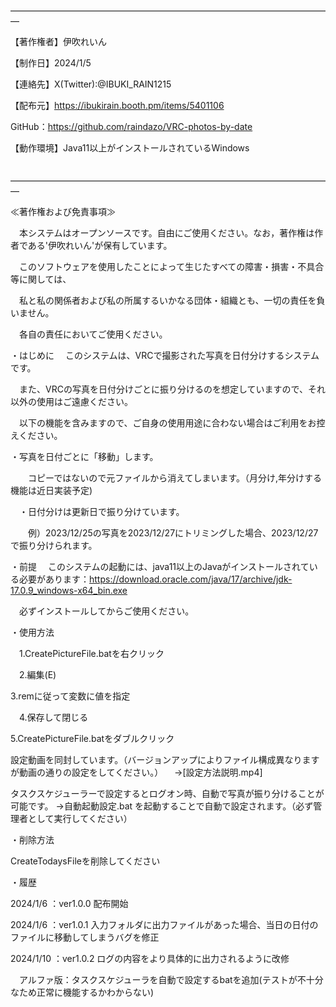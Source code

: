 ―――――――――――――――――――――――――――――――――――――

【著作権者】伊吹れいん

【制作日】2024/1/5

【連絡先】X(Twitter):@IBUKI_RAIN1215

【配布元】https://ibukirain.booth.pm/items/5401106

GitHub：https://github.com/raindazo/VRC-photos-by-date
  
【動作環境】Java11以上がインストールされているWindows

　　
―――――――――――――――――――――――――――――――――――――

≪著作権および免責事項≫

　本システムはオープンソースです。自由にご使用ください。なお，著作権は作者である'伊吹れいん'が保有しています。

　このソフトウェアを使用したことによって生じたすべての障害・損害・不具合等に関しては、
 
　私と私の関係者および私の所属するいかなる団体・組織とも、一切の責任を負いません。
 
　各自の責任においてご使用ください。


・はじめに
　このシステムは、VRCで撮影された写真を日付分けするシステムです。
 
　また、VRCの写真を日付分けごとに振り分けるのを想定していますので、それ以外の使用はご遠慮ください。

　以下の機能を含みますので、ご自身の使用用途に合わない場合はご利用をお控えください。
 
  ・写真を日付ごとに「移動」します。
  
　　コピーではないので元ファイルから消えてしまいます。（月分け,年分けする機能は近日実装予定)
  
　・日付分けは更新日で振り分けています。
 
　　例）2023/12/25の写真を2023/12/27にトリミングした場合、2023/12/27で振り分けられます。


・前提
　このシステムの起動には、java11以上のJavaがインストールされている必要があります：https://download.oracle.com/java/17/archive/jdk-17.0.9_windows-x64_bin.exe
 
　必ずインストールしてからご使用ください。

・使用方法

　1.CreatePictureFile.batを右クリック
 
　2.編集(E)
 
  3.remに従って変数に値を指定
  
　4.保存して閉じる
 
  5.CreatePictureFile.batをダブルクリック
  
  
  設定動画を同封しています。（バージョンアップによりファイル構成異なりますが動画の通りの設定をしてください。）
　→[設定方法説明.mp4]

  タスクスケジューラーで設定するとログオン時、自動で写真が振り分けることが可能です。
  →自動起動設定.bat を起動することで自動で設定されます。（必ず管理者として実行してください）

・削除方法

  CreateTodaysFileを削除してください

・履歴

  2024/1/6  ：ver1.0.0 配布開始
  
  2024/1/6  ：ver1.0.1 入力フォルダに出力ファイルがあった場合、当日の日付のファイルに移動してしまうバグを修正
  
  2024/1/10 ：ver1.0.2 ログの内容をより具体的に出力されるように改修
  
　アルファ版：タスクスケジューラを自動で設定するbatを追加(テストが不十分なため正常に機能するかわからない)



